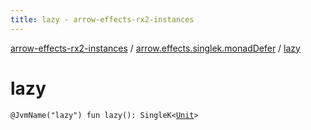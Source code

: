 ```yaml
---
title: lazy - arrow-effects-rx2-instances
---
```


[arrow-effects-rx2-instances](../index.html) / [arrow.effects.singlek.monadDefer](index.html) / [lazy](./lazy.html)

# lazy

`@JvmName("lazy") fun lazy(): SingleK<`[`Unit`](https://kotlinlang.org/api/latest/jvm/stdlib/kotlin/-unit/index.html)`>`